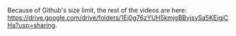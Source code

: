 Because of Github's size limit, the rest of the videos are here: https://drive.google.com/drive/folders/1Ej0g76zYUH5kmjgBBvjsvSa5KEigjCHa?usp=sharing.
